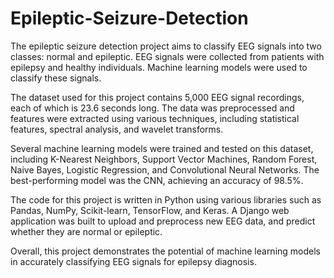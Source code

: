 # Epileptic-Seizure-Detection

The epileptic seizure detection project aims to classify EEG signals into two classes: normal and epileptic. EEG signals were collected from patients with epilepsy and healthy individuals. Machine learning models were used to classify these signals. 

The dataset used for this project contains 5,000 EEG signal recordings, each of which is 23.6 seconds long. The data was preprocessed and features were extracted using various techniques, including statistical features, spectral analysis, and wavelet transforms. 

Several machine learning models were trained and tested on this dataset, including K-Nearest Neighbors, Support Vector Machines, Random Forest, Naive Bayes, Logistic Regression, and Convolutional Neural Networks. The best-performing model was the CNN, achieving an accuracy of 98.5%.

The code for this project is written in Python using various libraries such as Pandas, NumPy, Scikit-learn, TensorFlow, and Keras. A Django web application was built to upload and preprocess new EEG data, and predict whether they are normal or epileptic.

Overall, this project demonstrates the potential of machine learning models in accurately classifying EEG signals for epilepsy diagnosis.
